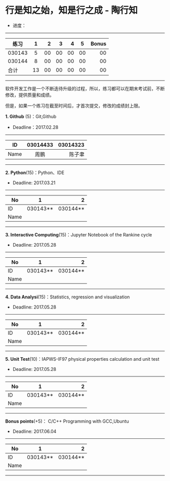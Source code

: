 
#  行是知之始，知是行之成  - 陶行知 

* 进度：

-----
|   练习    |     1    |    2    |  3     |   4     |   5    |  Bonus    |
| ---------|:------:| ------:|------:|------:|------|----:|
| 030143 |   5   |  00    |   00   |  00   | 00   |00   |
| 030144 |   8   |  00    |   00   |  00   | 00   |00   |
|  合计    |   13  |  00    |  00    |  00   | 00   |00   |
---------

软件开发工作是一个不断迭待升级的过程，所以，练习都可以在期末考试前，不断修改，提供质量和成绩。


但是，如果一个练习在截至时间后，才首次提交，修改的成绩封上限。

**1. Github** (5)：Git,Github

* Deadline：2017.02.28

-----
| ID   | 03014433  |  03014323 |
| ------|:--------:| -----------:|
| Name  |  周鹏    |    陈子聿   |
---------

**2. Python**(15)：Python、IDE

* Deadline: 2017.03.21

-----
| No  |1          |    2 |
| ------|:--------:| -----------:|
| ID  | 030143**  |  030144**   |
| Name |           |             |
---------

**3. Interactive Computing**(15)：Jupyter Notebook of the Rankine cycle  

* Deadline: 2017.05.28

-----
| No  |1          |    2 |
| ------|:--------:| -----------:|
| ID  | 030143**  |  030144**   |
| Name|           |             |
---------

**4. Data Analysi**(15)：Statistics, regression and visualization

* Deadline: 2017.05.28

-----
| No  |1          |    2 |
| ------|:--------:| -----------:|
| ID  | 030143**  |  030144**   |
| Name  |           |             |
---------

**5. Unit Test**(10)：IAPWS-IF97 physical properties calculation and unit test  

* Deadline: 2017.05.28

-----
| No  |1          |    2 |
| ------|:--------:| -----------:|
| ID  | 030143**  |  030144**   |
| Name  |           |             |
---------

**Bonus points**(+5)： C/C++ Programming with GCC,Ubuntu  

* Deadline: 2017.06.04

-----
| No  |1          |    2 |
| ------|:--------:| -----------:|
| ID  | 030143**  |  030144**   |
| Name |           |             |
---------
